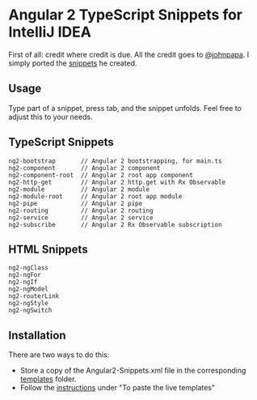 # Angular 2 TypeScript Snippets for IntelliJ IDEA

First of all:  credit where credit is due. All the credit goes to [@johnpapa](https://twitter.com/John_Papa). I simply ported the [snippets](https://github.com/johnpapa/vscode-angular2-snippets) he created.

## Usage
Type part of a snippet, press tab, and the snippet unfolds. Feel free to adjust this to your needs.

## TypeScript Snippets

```
ng2-bootstrap       // Angular 2 bootstrapping, for main.ts
ng2-component       // Angular 2 component
ng2-component-root  // Angular 2 root app component
ng2-http-get        // Angular 2 http.get with Rx Observable
ng2-module          // Angular 2 module
ng2-module-root     // Angular 2 root app module
ng2-pipe            // Angular 2 pipe
ng2-routing         // Angular 2 routing
ng2-service         // Angular 2 service
ng2-subscribe       // Angular 2 Rx Observable subscription
```

## HTML Snippets
```
ng2-ngClass
ng2-ngFor
ng2-ngIf
ng2-ngModel
ng2-routerLink
ng2-ngStyle
ng2-ngSwitch
```

## Installation
There are two ways to do this:

 - Store a copy of the Angular2-Snippets.xml file in the corresponding [templates](https://www.jetbrains.com/help/idea/2016.1/live-templates.html) folder.
 - Follow the [instructions](https://www.jetbrains.com/help/idea/2016.1/sharing-live-templates.html) under "To paste the live templates" 



